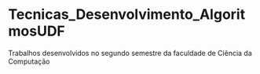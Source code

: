 # Tecnicas_Desenvolvimento_AlgoritmosUDF
Trabalhos desenvolvidos no segundo semestre da faculdade de Ciência da Computação
